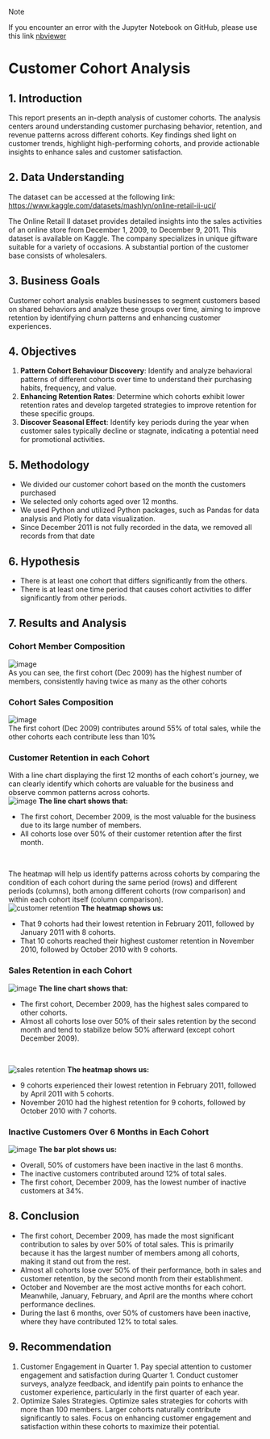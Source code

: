 > [!NOTE]
> If you encounter an error with the Jupyter Notebook on GitHub, please use this link [nbviewer](https://nbviewer.org/github/Agungvpzz/Customer-Cohort-Analysis/blob/main/Cohort%20Analysis.ipynb)

# Customer Cohort Analysis

## 1. Introduction
This report presents an in-depth analysis of customer cohorts. The analysis centers around understanding customer purchasing behavior, retention, and revenue patterns across different cohorts. Key findings shed light on customer trends, highlight high-performing cohorts, and provide actionable insights to enhance sales and customer satisfaction.

## 2. Data Understanding
The dataset can be accessed at the following link: https://www.kaggle.com/datasets/mashlyn/online-retail-ii-uci/

The Online Retail II dataset provides detailed insights into the sales activities of an online store from December 1, 2009, to December 9, 2011. This dataset is available on Kaggle. The company specializes in unique giftware suitable for a variety of occasions. A substantial portion of the customer base consists of wholesalers. 

## 3. Business Goals
Customer cohort analysis enables businesses to segment customers based on shared behaviors and analyze these groups over time, aiming to improve retention by identifying churn patterns and enhancing customer experiences.

## 4. Objectives
1. **Pattern Cohort Behaviour Discovery**: Identify and analyze behavioral patterns of different cohorts over time to understand their purchasing habits, frequency, and value.
2. **Enhancing Retention Rates**: Determine which cohorts exhibit lower retention rates and develop targeted strategies to improve retention for these specific groups.
3. **Discover Seasonal Effect**: Identify key periods during the year when customer sales typically decline or stagnate, indicating a potential need for promotional activities.

## 5. Methodology
- We divided our customer cohort based on the month the customers purchased
- We selected only cohorts aged over 12 months.
- We used Python and utilized Python packages, such as Pandas for data analysis and Plotly for data visualization.
- Since December 2011 is not fully recorded in the data, we removed all records from that date

## 6. Hypothesis
- There is at least one cohort that differs significantly from the others.
- There is at least one time period that causes cohort activities to differ significantly from other periods.

## 7. Results and Analysis
### Cohort Member Composition
![image](https://github.com/Agungvpzz/Customer-Cohort-Analysis/assets/48642326/08c59e6c-4f8c-4bd6-bc37-0b772cfc75ad)
<br>As you can see, the first cohort (Dec 2009) has the highest number of members, consistently having twice as many as the other cohorts

### Cohort Sales Composition
![image](https://github.com/Agungvpzz/Customer-Cohort-Analysis/assets/48642326/08312fc4-5c8c-4148-92a0-a119898f312e)
<br>The first cohort (Dec 2009) contributes around 55% of total sales, while the other cohorts each contribute less than 10%

### Customer Retention in each Cohort
With a line chart displaying the first 12 months of each cohort's journey, we can clearly identify which cohorts are valuable for the business and observe common patterns across cohorts. <br>
![image](https://github.com/Agungvpzz/Customer-Cohort-Analysis/assets/48642326/8cb06b45-3fe5-4234-b806-ac7fba581de5)
**The line chart shows that:**
- The first cohort, December 2009, is the most valuable for the business due to its large number of members.
- All cohorts lose over 50% of their customer retention after the first month.
<br>

The heatmap will help us identify patterns across cohorts by comparing the condition of each cohort during the same period (rows) and different periods (columns), both among different cohorts (row comparison) and within each cohort itself (column comparison). <br>
![customer retention](https://github.com/Agungvpzz/Customer-Cohort-Analysis/assets/48642326/ab227baf-133d-4052-a4af-21f23febd893)
**The heatmap shows us:**
- That 9 cohorts had their lowest retention in February 2011, followed by January 2011 with 8 cohorts.
- That 10 cohorts reached their highest customer retention in November 2010, followed by October 2010 with 9 cohorts.

### Sales Retention in each Cohort

![image](https://github.com/Agungvpzz/Customer-Cohort-Analysis/assets/48642326/16ac3eac-d133-4944-92bd-124990342027)
**The line chart shows that:**
- The first cohort, December 2009, has the highest sales compared to other cohorts.
- Almost all cohorts lose over 50% of their sales retention by the second month and tend to stabilize below 50% afterward (except cohort December 2009).
<br>

![sales retention](https://github.com/Agungvpzz/Customer-Cohort-Analysis/assets/48642326/cd91d17b-85e7-4f44-b313-7928b3ca0848)
**The heatmap shows us:**
- 9 cohorts experienced their lowest retention in February 2011, followed by April 2011 with 5 cohorts.
- November 2010 had the highest retention for 9 cohorts, followed by October 2010 with 7 cohorts.

### Inactive Customers Over 6 Months in Each Cohort
![image](https://github.com/Agungvpzz/Customer-Cohort-Analysis/assets/48642326/4ed29afa-e581-481a-8e8f-ff6dff09bb31)
**The bar plot shows us:**
- Overall, 50% of customers have been inactive in the last 6 months.
- The inactive customers contributed around 12% of total sales.
- The first cohort, December 2009, has the lowest number of inactive customers at 34%.

## 8. Conclusion
- The first cohort, December 2009, has made the most significant contribution to sales by over 50% of total sales. This is primarily because it has the largest number of members among all cohorts, making it stand out from the rest.
- Almost all cohorts lose over 50% of their performance, both in sales and customer retention, by the second month from their establishment.
- October and November are the most active months for each cohort. Meanwhile, January, February, and April are the months where cohort performance declines.
- During the last 6 months, over 50% of customers have been inactive, where they have contributed 12% to total sales.

## 9. Recommendation
1. Customer Engagement in Quarter 1. Pay special attention to customer engagement and satisfaction during Quarter 1. Conduct customer surveys, analyze feedback, and identify pain points to enhance the customer experience, particularly in the first quarter of each year.
2. Optimize Sales Strategies. Optimize sales strategies for cohorts with more than 100 members. Larger cohorts naturally contribute significantly to sales. Focus on enhancing customer engagement and satisfaction within these cohorts to maximize their potential.


